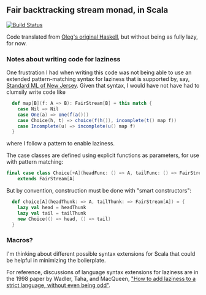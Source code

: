 ## Fair backtracking stream monad, in Scala

[![Build Status](https://travis-ci.org/FranklinChen/scala-fair-stream.png)](https://travis-ci.org/FranklinChen/scala-fair-stream)

Code translated from [Oleg's original Haskell](http://okmij.org/ftp/Computation/monads.html#fair-bt-stream), but without being as fully lazy, for now.

### Notes about writing code for laziness

One frustration I had when writing this code was not being able to use an extended pattern-matching syntax for laziness that is supported by, say, [Standard ML of New Jersey](http://www.cs.cmu.edu/~rwh/introsml/core/lazydata.htm). Given that syntax, I would have not have had to clumsily write code like

``` scala
  def map[B](f: A => B): FairStream[B] = this match {
    case Nil => Nil
    case One(a) => one(f(a()))
    case Choice(h, t) => choice(f(h()), incomplete(t() map f))
    case Incomplete(u) => incomplete(u() map f)
  }
```

where I follow a pattern to enable laziness.

The case classes are defined using explicit functions as parameters, for use with pattern matching:

``` scala
final case class Choice[+A](headFunc: () => A, tailFunc: () => FairStream[A])
    extends FairStream[A]
```

But by convention, construction must be done with "smart constructors":

``` scala
  def choice[A](headThunk: => A, tailThunk: => FairStream[A]) = {
    lazy val head = headThunk
    lazy val tail = tailThunk
    new Choice(() => head, () => tail)
  }

```

### Macros?

I'm thinking about different possible syntax extensions for Scala that could be helpful in minimizing the boilerplate.

For reference, discussions of language syntax extensions for laziness are in the 1998 paper by Wadler, Taha, and MacQueen, ["How to add laziness to a strict language, without even being odd"](http://homepages.inf.ed.ac.uk/wadler/topics/language-design.html).
